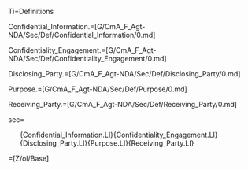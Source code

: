Ti=Definitions

Confidential_Information.=[G/CmA_F_Agt-NDA/Sec/Def/Confidential_Information/0.md]

Confidentiality_Engagement.=[G/CmA_F_Agt-NDA/Sec/Def/Confidentiality_Engagement/0.md]

Disclosing_Party.=[G/CmA_F_Agt-NDA/Sec/Def/Disclosing_Party/0.md]

Purpose.=[G/CmA_F_Agt-NDA/Sec/Def/Purpose/0.md]

Receiving_Party.=[G/CmA_F_Agt-NDA/Sec/Def/Receiving_Party/0.md]

sec=<ol>{Confidential_Information.LI}{Confidentiality_Engagement.LI}{Disclosing_Party.LI}{Purpose.LI}{Receiving_Party.LI}</ol>

=[Z/ol/Base]
